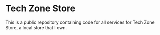 # Tech Zone Store

This is a public repository containing code for all services for Tech Zone Store, a local store that I own.
